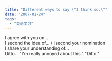 ```yaml
---
title: "Different ways to say \"I think so.\""
date: "2007-01-24"
tags: 
  - "英语学习"
---
```


I agree with you on...  
I second the idea of... / I second your nomination  
I share your understanding of...  
Ditto.   "I'm really annoyed about this." "Ditto."
